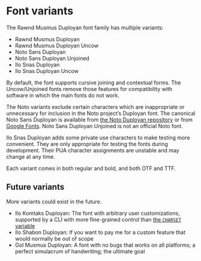 <!--
Copyright 2024 David Corbett

Licensed under the Apache License, Version 2.0 (the "License");
you may not use this file except in compliance with the License.
You may obtain a copy of the License at

    http://www.apache.org/licenses/LICENSE-2.0

Unless required by applicable law or agreed to in writing, software
distributed under the License is distributed on an "AS IS" BASIS,
WITHOUT WARRANTIES OR CONDITIONS OF ANY KIND, either express or implied.
See the License for the specific language governing permissions and
limitations under the License.
-->

# Font variants

The Rawnd Musmus Duployan font family has multiple variants:

* Rawnd Musmus Duployan
* Rawnd Musmus Duployan Uncow
* Noto Sans Duployan
* Noto Sans Duployan Unjoined
* Ilo Snas Duployan
* Ilo Snas Duployan Uncow

By default, the font supports cursive joining and contextual forms. The
Uncow/Unjoined fonts remove those features for compatibility with software in
which the main fonts do not work.

The Noto variants exclude certain characters which are inappropriate or
unnecessary for inclusion in the Noto project’s Duployan font. The canonical
Noto Sans Duployan is available from [the Noto Duployan repository](
https://github.com/notofonts/duployan/releases) or from [Google Fonts](
https://fonts.google.com/noto/specimen/Noto+Sans+Duployan). Noto Sans Duployan
Unjoined is not an official Noto font.

Ilo Snas Duployan adds some private use characters to make testing more
convenient. They are only appropriate for testing the fonts during development.
Their PUA character assignments are unstable and may change at any time.

Each variant comes in both regular and bold, and both OTF and TTF.

## Future variants

More variants could exist in the future.

* Ilo Komtaks Duployan: The font with arbitrary user customizations, supported
  by a CLI with more fine-grained control than [the `CHARSET` variable](
  developer-documentation.md#advanced-build-options)
* Ilo Shabon Duployan: If you want to pay me for a custom feature that would
  normally be out of scope
* Gol Musmus Duployan: A font with no bugs that works on all platforms; a
  perfect simulacrum of handwriting; the ultimate goal
